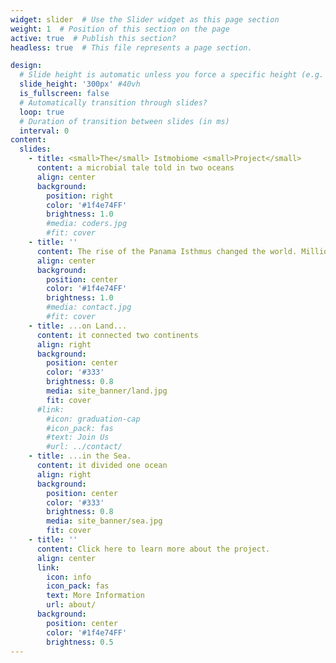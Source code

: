 ```yaml
---
widget: slider  # Use the Slider widget as this page section
weight: 1  # Position of this section on the page
active: true  # Publish this section?
headless: true  # This file represents a page section.

design:
  # Slide height is automatic unless you force a specific height (e.g. '400px')
  slide_height: '300px' #40vh
  is_fullscreen: false
  # Automatically transition through slides?
  loop: true
  # Duration of transition between slides (in ms)
  interval: 0
content:
  slides:
    - title: <small>The</small> Istmobiome <small>Project</small>
      content: a microbial tale told in two oceans 
      align: center
      background:
        position: right
        color: '#1f4e74FF'
        brightness: 1.0
        #media: coders.jpg
        #fit: cover
    - title: ''
      content: The rise of the Panama Isthmus changed the world. Millions of years ago an experiment began...
      align: center
      background:
        position: center
        color: '#1f4e74FF'
        brightness: 1.0
        #media: contact.jpg
        #fit: cover
    - title: ...on Land...
      content: it connected two continents
      align: right
      background:
        position: center
        color: '#333'
        brightness: 0.8
        media: site_banner/land.jpg
        fit: cover
      #link:
        #icon: graduation-cap
        #icon_pack: fas
        #text: Join Us
        #url: ../contact/
    - title: ...in the Sea.
      content: it divided one ocean
      align: right
      background:
        position: center
        color: '#333'
        brightness: 0.8
        media: site_banner/sea.jpg
        fit: cover
    - title: ''
      content: Click here to learn more about the project.
      align: center
      link:
        icon: info
        icon_pack: fas
        text: More Information
        url: about/
      background:
        position: center
        color: '#1f4e74FF'
        brightness: 0.5
---
```

